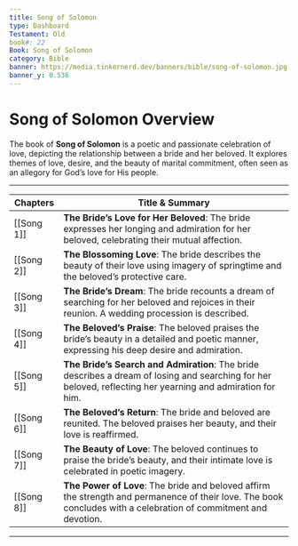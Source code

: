 ```yaml
---
title: Song of Solomon
type: Dashboard
Testament: Old
book#: 22
Book: Song of Solomon
category: Bible
banner: https://media.tinkernerd.dev/banners/bible/song-of-solomon.jpg
banner_y: 0.536
---
```


# Song of Solomon Overview

The book of **Song of Solomon** is a poetic and passionate celebration of love, depicting the relationship between a bride and her beloved. It explores themes of love, desire, and the beauty of marital commitment, often seen as an allegory for God’s love for His people.

---

| Chapters | Title & Summary |
|----------|-----------------|
| [[Song 1]] | **The Bride’s Love for Her Beloved**: The bride expresses her longing and admiration for her beloved, celebrating their mutual affection. |
| [[Song 2]] | **The Blossoming Love**: The bride describes the beauty of their love using imagery of springtime and the beloved’s protective care. |
| [[Song 3]] | **The Bride’s Dream**: The bride recounts a dream of searching for her beloved and rejoices in their reunion. A wedding procession is described. |
| [[Song 4]] | **The Beloved’s Praise**: The beloved praises the bride’s beauty in a detailed and poetic manner, expressing his deep desire and admiration. |
| [[Song 5]] | **The Bride’s Search and Admiration**: The bride describes a dream of losing and searching for her beloved, reflecting her yearning and admiration for him. |
| [[Song 6]] | **The Beloved’s Return**: The bride and beloved are reunited. The beloved praises her beauty, and their love is reaffirmed. |
| [[Song 7]] | **The Beauty of Love**: The beloved continues to praise the bride’s beauty, and their intimate love is celebrated in poetic imagery. |
| [[Song 8]] | **The Power of Love**: The bride and beloved affirm the strength and permanence of their love. The book concludes with a celebration of commitment and devotion. |

---
